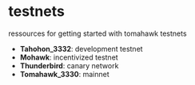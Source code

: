 # testnets
ressources for getting started with tomahawk testnets

- **Tahohon_3332**: development testnet
- **Mohawk**: incentivized testnet
- **Thunderbird**: canary network
- **Tomahawk_3330**: mainnet
